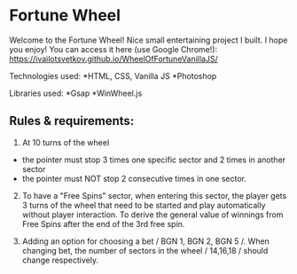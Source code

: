 # Fortune Wheel

Welcome to the Fortune Wheel! Nice small entertaining project I built. I hope you enjoy! You can access it here (use Google Chrome!): https://ivailotsvetkov.github.io/WheelOfFortuneVanillaJS/

Technologies used:
*HTML, CSS, Vanilla JS
*Photoshop

Libraries used:
*Gsap
*WinWheel.js

## Rules & requirements:

1. At 10 turns of the wheel
- the pointer must stop 3 times one specific sector and 2 times in another sector
- the pointer must NOT stop 2 consecutive times in one sector.

2. To have a "Free Spins" sector, when entering this sector, the player
gets 3 turns of the wheel that need to be started and
play automatically without player interaction. To derive the general
value of winnings from Free Spins after the end of the 3rd free spin.

3. Adding an option for choosing a bet / BGN 1, BGN 2, BGN 5 /. When changing
bet, the number of sectors in the wheel / 14,16,18 / should change respectively.
